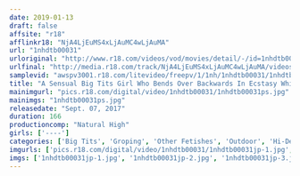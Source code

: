 ```yaml
---
date: 2019-01-13
draft: false
affsite: "r18"
afflinkr18: "NjA4LjEuMS4xLjAuMC4wLjAuMA"
url: "1nhdtb00031"
urloriginal: "http://www.r18.com/videos/vod/movies/detail/-/id=1nhdtb00031"
urlfinal: "http://media.r18.com/track/NjA4LjEuMS4xLjAuMC4wLjAuMA/videos/vod/movies/detail/-/id=1nhdtb00031"
samplevid: "awspv3001.r18.com/litevideo/freepv/1/1nh/1nhdtb00031/1nhdtb00031_dmb_w.mp4"
title: "A Sensual Big Tits Girl Who Bends Over Backwards In Ecstasy While Getting Her Nipples Teased In The Rain By Molester Teachers"
mainimgurl: "pics.r18.com/digital/video/1nhdtb00031/1nhdtb00031ps.jpg"
mainimgs: "1nhdtb00031ps.jpg"
releasedate: "Sept. 07, 2017"
duration: 166
productioncomp: "Natural High"
girls: ['----']
categories: ['Big Tits', 'Groping', 'Other Fetishes', 'Outdoor', 'Hi-Def', 'Special 7 studios SALE']
imgurls: ['pics.r18.com/digital/video/1nhdtb00031/1nhdtb00031jp-1.jpg', 'pics.r18.com/digital/video/1nhdtb00031/1nhdtb00031jp-2.jpg', 'pics.r18.com/digital/video/1nhdtb00031/1nhdtb00031jp-3.jpg', 'pics.r18.com/digital/video/1nhdtb00031/1nhdtb00031jp-4.jpg', 'pics.r18.com/digital/video/1nhdtb00031/1nhdtb00031jp-5.jpg', 'pics.r18.com/digital/video/1nhdtb00031/1nhdtb00031jp-6.jpg', 'pics.r18.com/digital/video/1nhdtb00031/1nhdtb00031jp-7.jpg', 'pics.r18.com/digital/video/1nhdtb00031/1nhdtb00031jp-8.jpg', 'pics.r18.com/digital/video/1nhdtb00031/1nhdtb00031jp-9.jpg', 'pics.r18.com/digital/video/1nhdtb00031/1nhdtb00031jp-10.jpg', 'pics.r18.com/digital/video/1nhdtb00031/1nhdtb00031jp-11.jpg', 'pics.r18.com/digital/video/1nhdtb00031/1nhdtb00031jp-12.jpg', 'pics.r18.com/digital/video/1nhdtb00031/1nhdtb00031jp-13.jpg', 'pics.r18.com/digital/video/1nhdtb00031/1nhdtb00031jp-14.jpg', 'pics.r18.com/digital/video/1nhdtb00031/1nhdtb00031jp-15.jpg', 'pics.r18.com/digital/video/1nhdtb00031/1nhdtb00031jp-16.jpg', 'pics.r18.com/digital/video/1nhdtb00031/1nhdtb00031jp-17.jpg', 'pics.r18.com/digital/video/1nhdtb00031/1nhdtb00031jp-18.jpg', 'pics.r18.com/digital/video/1nhdtb00031/1nhdtb00031jp-19.jpg', 'pics.r18.com/digital/video/1nhdtb00031/1nhdtb00031jp-20.jpg']
imgs: ['1nhdtb00031jp-1.jpg', '1nhdtb00031jp-2.jpg', '1nhdtb00031jp-3.jpg', '1nhdtb00031jp-4.jpg', '1nhdtb00031jp-5.jpg', '1nhdtb00031jp-6.jpg', '1nhdtb00031jp-7.jpg', '1nhdtb00031jp-8.jpg', '1nhdtb00031jp-9.jpg', '1nhdtb00031jp-10.jpg', '1nhdtb00031jp-11.jpg', '1nhdtb00031jp-12.jpg', '1nhdtb00031jp-13.jpg', '1nhdtb00031jp-14.jpg', '1nhdtb00031jp-15.jpg', '1nhdtb00031jp-16.jpg', '1nhdtb00031jp-17.jpg', '1nhdtb00031jp-18.jpg', '1nhdtb00031jp-19.jpg', '1nhdtb00031jp-20.jpg']
---
```

